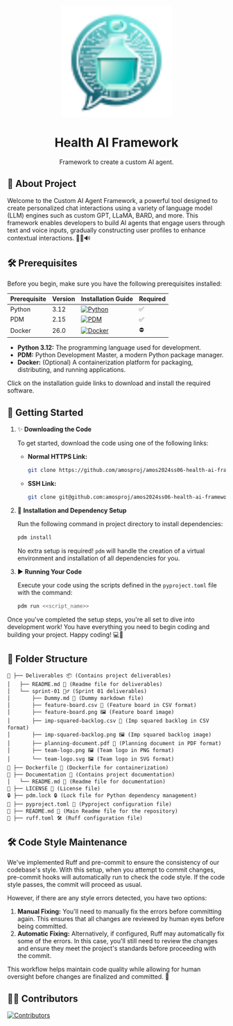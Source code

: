 <div align="center">
  <img src="Deliverables/sprint-01/team-logo.svg" height="256" />
  <h1>Health AI Framework</h1>
  <p>Framework to create a custom AI agent.</p>
</div>


## 🚀 About Project

Welcome to the Custom AI Agent Framework, a powerful tool designed to create personalized chat interactions using a variety of language model (LLM) engines such as custom GPT, LLaMA, BARD, and more. This framework enables developers to build AI agents that engage users through text and voice inputs, gradually constructing user profiles to enhance contextual interactions. 🤖💬🔊


## 🛠️ Prerequisites

Before you begin, make sure you have the following prerequisites installed:

| Prerequisite | Version | Installation Guide | Required |
|--------------|---------|--------------------|----------|
| Python       | 3.12    | [![Python](https://badgen.net/badge/Python/3.12/blue)](https://www.python.org/downloads/) | ✅ |
| PDM          | 2.15     | [![PDM](https://badgen.net/badge/PDM/2.15/purple)](https://pdm.fming.dev/) | ✅ |
| Docker       | 26.0     | [![Docker](https://badgen.net/badge/Docker/26.0/blue)](https://www.docker.com/get-started) | ⛔ |

- **Python 3.12:** The programming language used for development.
- **PDM:** Python Development Master, a modern Python package manager.
- **Docker:** (Optional) A containerization platform for packaging, distributing, and running applications.

Click on the installation guide links to download and install the required software.


## 🚀 Getting Started

1. ✨ **Downloading the Code**

    To get started, download the code using one of the following links:

    - **Normal HTTPS Link:**
      ``` bash
      git clone https://github.com/amosproj/amos2024ss06-health-ai-framework.git
      ```

    - **SSH Link:**

      ``` bash
      git clone git@github.com:amosproj/amos2024ss06-health-ai-framework.git
      ```

2. 🔧 **Installation and Dependency Setup**

    Run the following command in project directory to install dependencies:

    ``` bash
    pdm install
    ```

    No extra setup is required! `pdm` will handle the creation of a virtual environment and installation of all dependencies for you.

3. ▶️ **Running Your Code**

    Execute your code using the scripts defined in the `pyproject.toml` file with the command:

    ``` bash
    pdm run <<script_name>>
    ```

Once you've completed the setup steps, you're all set to dive into development work! You have everything you need to begin coding and building your project. Happy coding! 💻🚀


## 📁 Folder Structure

```
📁 ├── Deliverables 📦 (Contains project deliverables)
│   ├── README.md 📄 (Readme file for deliverables)
│   └── sprint-01 🏃‍♂️ (Sprint 01 deliverables)
│       ├── Dummy.md 📄 (Dummy markdown file)
│       ├── feature-board.csv 📄 (Feature board in CSV format)
│       ├── feature-board.png 🖼️ (Feature board image)
│       ├── imp-squared-backlog.csv 📄 (Imp squared backlog in CSV format)
│       ├── imp-squared-backlog.png 🖼️ (Imp squared backlog image)
│       ├── planning-document.pdf 📄 (Planning document in PDF format)
│       ├── team-logo.png 🖼️ (Team logo in PNG format)
│       └── team-logo.svg 🖼️ (Team logo in SVG format)
📄 ├── Dockerfile 🐳 (Dockerfile for containerization)
📁 ├── Documentation 📝 (Contains project documentation)
│   └── README.md 📄 (Readme file for documentation)
📄 ├── LICENSE 📃 (License file)
🔒 ├── pdm.lock 🔒 (Lock file for Python dependency management)
📄 ├── pyproject.toml 🐍 (Pyproject configuration file)
📄 ├── README.md 📃 (Main Readme file for the repository)
📄 ├── ruff.toml 🛠️ (Ruff configuration file)
```


## 🛠️ Code Style Maintenance

We've implemented Ruff and pre-commit to ensure the consistency of our codebase's style. With this setup, when you attempt to commit changes, pre-commit hooks will automatically run to check the code style. If the code style passes, the commit will proceed as usual.

However, if there are any style errors detected, you have two options:

1. **Manual Fixing:** You'll need to manually fix the errors before committing again. This ensures that all changes are reviewed by human eyes before being committed.
2. **Automatic Fixing:** Alternatively, if configured, Ruff may automatically fix some of the errors. In this case, you'll still need to review the changes and ensure they meet the project's standards before proceeding with the commit.

This workflow helps maintain code quality while allowing for human oversight before changes are finalized and committed. 🚀

## 👩‍💻 Contributors

[![Contributors](https://contrib.rocks/image?repo=amosproj/amos2024ss06-health-ai-framework)](https://github.com/amosproj/amos2024ss06-health-ai-framework/graphs/contributors)
